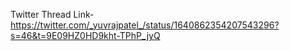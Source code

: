 Twitter Thread Link- https://twitter.com/_yuvrajpatel_/status/1640862354207543296?s=46&t=9E09HZ0HD9kht-TPhP_jyQ
